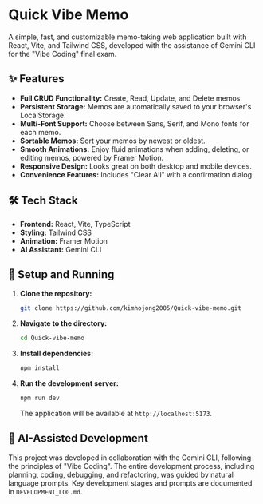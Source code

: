 # Quick Vibe Memo

A simple, fast, and customizable memo-taking web application built with React, Vite, and Tailwind CSS, developed with the assistance of Gemini CLI for the "Vibe Coding" final exam.

## ✨ Features

- **Full CRUD Functionality:** Create, Read, Update, and Delete memos.
- **Persistent Storage:** Memos are automatically saved to your browser's LocalStorage.
- **Multi-Font Support:** Choose between Sans, Serif, and Mono fonts for each memo.
- **Sortable Memos:** Sort your memos by newest or oldest.
- **Smooth Animations:** Enjoy fluid animations when adding, deleting, or editing memos, powered by Framer Motion.
- **Responsive Design:** Looks great on both desktop and mobile devices.
- **Convenience Features:** Includes "Clear All" with a confirmation dialog.

## 🛠️ Tech Stack

- **Frontend:** React, Vite, TypeScript
- **Styling:** Tailwind CSS
- **Animation:** Framer Motion
- **AI Assistant:** Gemini CLI

## 🚀 Setup and Running

1.  **Clone the repository:**
    ```bash
    git clone https://github.com/kimhojong2005/Quick-vibe-memo.git
    ```
2.  **Navigate to the directory:**
    ```bash
    cd Quick-vibe-memo
    ```
3.  **Install dependencies:**
    ```bash
    npm install
    ```
4.  **Run the development server:**
    ```bash
    npm run dev
    ```
    The application will be available at `http://localhost:5173`.

## 🤖 AI-Assisted Development

This project was developed in collaboration with the Gemini CLI, following the principles of "Vibe Coding". The entire development process, including planning, coding, debugging, and refactoring, was guided by natural language prompts. Key development stages and prompts are documented in `DEVELOPMENT_LOG.md`.